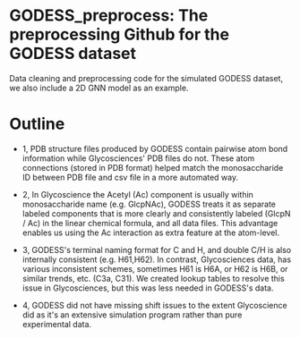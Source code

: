 # GODESS_preprocess: The preprocessing Github for the GODESS dataset
Data cleaning and preprocessing code for the simulated GODESS dataset, we also include a 2D GNN model as an example.

# Outline

- 1, PDB structure files produced by GODESS contain pairwise atom bond information while Glycosciences' PDB files do not.
These atom connections (stored in PDB format) helped match the monosaccharide ID between PDB file and csv file in a more automated way.

- 2, In Glycoscience the Acetyl (Ac) component is usually within monosaccharide name (e.g. GlcpNAc), GODESS treats it as separate 
    labeled components that is more clearly and consistently labeled (GlcpN / Ac) in the linear chemical formula, and all data files. This advantage enables us using the Ac interaction as extra feature at the atom-level. 

- 3, GODESS's terminal naming format for C and H, and double C/H is also internally consistent (e.g. H61,H62). 
    In contrast, Glycosciences data, has various inconsistent schemes, sometimes H61 is H6A, or H62 is H6B, or similar trends, etc. (C3a, C31). We 
  created lookup tables to resolve this issue in Glycosciences, but this was less needed in GODESS's data.

- 4, GODESS did not have missing shift issues to the extent Glycoscience did as it's an extensive simulation program rather than pure experimental data.

